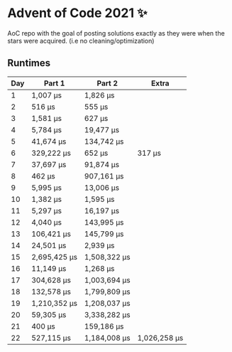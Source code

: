 # Advent of Code 2021 ✨

AoC repo with the goal of posting solutions exactly as they were when the stars were acquired. (i.e no cleaning/optimization)

## Runtimes
|   Day | Part 1       | Part 2       | Extra        |
|-------|--------------|--------------|--------------|
|     1 | 1,007 µs     | 1,826 µs     |              |
|     2 | 516 µs       | 555 µs       |              |
|     3 | 1,581 µs     | 627 µs       |              |
|     4 | 5,784 µs     | 19,477 µs    |              |
|     5 | 41,674 µs    | 134,742 µs   |              |
|     6 | 329,222 µs   | 652 µs       | 317 µs       |
|     7 | 37,697 µs    | 91,874 µs    |              |
|     8 | 462 µs       | 907,161 µs   |              |
|     9 | 5,995 µs     | 13,006 µs    |              |
|    10 | 1,382 µs     | 1,595 µs     |              |
|    11 | 5,297 µs     | 16,197 µs    |              |
|    12 | 4,040 µs     | 143,995 µs   |              |
|    13 | 106,421 µs   | 145,799 µs   |              |
|    14 | 24,501 µs    | 2,939 µs     |              |
|    15 | 2,695,425 µs | 1,508,322 µs |              |
|    16 | 11,149 µs    | 1,268 µs     |              |
|    17 | 304,628 µs   | 1,003,694 µs |              |
|    18 | 132,578 µs   | 1,799,809 µs |              |
|    19 | 1,210,352 µs | 1,208,037 µs |              |
|    20 | 59,305 µs    | 3,338,282 µs |              |
|    21 | 400 µs       | 159,186 µs   |              |
|    22 | 527,115 µs   | 1,184,008 µs | 1,026,258 µs |